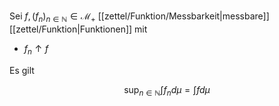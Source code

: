 Sei $f, (f_n)_{n \in \mathbb{N}} \in \mathcal{M}_+$ [[zettel/Funktion/Messbarkeit|messbare]] [[zettel/Funktion|Funktionen]] mit
- $f_n \uparrow f$

Es gilt

$$
	\sup_{n \in \mathbb{N}} \int f_n d\mu = \int f d\mu
$$